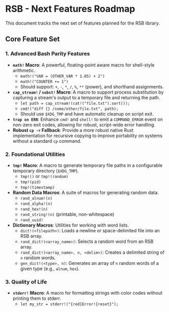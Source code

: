 # RSB - Next Features Roadmap

This document tracks the next set of features planned for the RSB library.

## Core Feature Set

### 1. Advanced Bash Parity Features
- **`math!` Macro**: A powerful, floating-point aware macro for shell-style arithmetic.
  - `math!("VAR = (OTHER_VAR * 1.05) + 2")`
  - `math!("COUNTER += 1")`
  - Should support: `+`, `-`, `*`, `/`, `%`, `**` (power), and shorthand assignments.
- **`cap_stream!` / `subst!` Macro**: A macro to support process substitution by capturing a stream's output to a temporary file and returning the path.
  - `let path = cap_stream!(cat!("file.txt").sort());`
  - `cmd!("diff {} /some/other/file.txt", path);`
  - Should use `$XDG_TMP` and have automatic cleanup on script exit.
- **`trap on ERR`**: Enhance `cmd!` and `shell!` to emit a `COMMAND_ERROR` event on non-zero exit codes, allowing for robust, script-wide error handling.
- **Robust `cp -r` Fallback**: Provide a more robust native Rust implementation for recursive copying to improve portability on systems without a standard `cp` command.

### 2. Foundational Utilities
- **`tmp!` Macro**: A macro to generate temporary file paths in a configurable temporary directory (`$XDG_TMP`).
  - `tmp!()` or `tmp!(random)`
  - `tmp!(pid)`
  - `tmp!(timestamp)`
- **Random Data Macros**: A suite of macros for generating random data.
  - `rand_alnum!(n)`
  - `rand_alpha!(n)`
  - `rand_hex!(n)`
  - `rand_string!(n)` (printable, non-whitespace)
  - `rand_uuid!`
- **Dictionary Macros**: Utilities for working with word lists.
  - `dict!(<filepath>)`: Loads a newline or space-delimited file into an RSB array.
  - `rand_dict!(<array_name>)`: Selects a random word from an RSB array.
  - `rand_dict!(<array_name>, n, <delim>)`: Creates a delimited string of `n` random words.
  - `gen_dict!(<type>, n)`: Generates an array of `n` random words of a given type (e.g., `alnum`, `hex`).

### 3. Quality of Life
- **`stderr!` Macro**: A macro for formatting strings with color codes without printing them to stderr.
  - `let my_str = stderr!("{red}Error!{reset}");`
